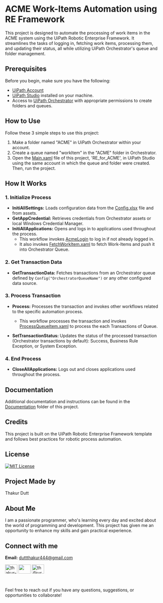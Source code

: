 # ACME Work-Items Automation using RE Framework

This project is designed to automate the processing of work items in the ACME system using the UiPath Robotic Enterprise Framework. It streamlines the tasks of logging in, fetching work items, processing them, and updating their status, all while utilizing UiPath Orchestrator's queue and folder management.

## Prerequisites

Before you begin, make sure you have the following:

- [UiPath Account](https://cloud.uipath.com/portal_/cloudrpa)
- [UiPath Studio](https://download.uipath.com/UiPathStudioCommunity.msi) installed on your machine.
- Access to [UiPath Orchestrator](https://www.uipath.com/platform-trial) with appropriate permissions to create folders and queues.



## How to Use

Follow these 3 simple steps to use this project:

1. Make a folder named "ACME" in UiPath Orchestrator within your account.
2. Create a queue named "workItem" in the "ACME" folder in Orchestrator.
3. Open the [Main.xaml](Main.xaml) file of this project, 'RE_for_ACME', in UiPath Studio using the same account in which the queue and folder were created. Then, run the project.



## How It Works

### 1. Initialize Process

- **InitiAllSettings:** Loads configuration data from the [Config.xlsx](Data/Config.xlsx) file and from assets.
- **GetAppCredential:** Retrieves credentials from Orchestrator assets or local Windows Credential Manager.
- **InitiAllApplications:** Opens and logs in to applications used throughout the process.
  - This workflow invokes [AcmeLogin](Framework/Custom/AcmeLogin.xamlAcmeLogin.xaml) to log in if not already logged in. 
  - It also invokes [FetchWorkItem.xaml](Framework/Custom/FetchWorkItems.xaml) to fetch Work-Items and push it into Orchestrator Queue.

### 2. Get Transaction Data

- **GetTransactionData:** Fetches transactions from an Orchestrator queue defined by `Config("OrchestratorQueueName")` or any other configured data source.

### 3. Process Transaction

- **Process:** Processes the transaction and invokes other workflows related to the specific automation process.
    - This workflow processes the transaction and invokes [ProcessQueueItem.xaml](Framework/Custom/ProcessQueueTransactions.xaml) to process the each Transactions of Queue.

- **SetTransactionStatus:** Updates the status of the processed transaction (Orchestrator transactions by default): Success, Business Rule Exception, or System Exception.

### 4. End Process

- **CloseAllApplications:** Logs out and closes applications used throughout the process.




## Documentation

Additional documentation and instructions can be found in the [Documentation](Documentation) folder of this project.



## Credits

This project is built on the UiPath Robotic Enterprise Framework template and follows best practices for robotic process automation.

## License

[![MIT License](https://img.shields.io/badge/License-MIT-red.svg)](LICENSE.txt)



## Project Made by

Thakur Dutt

## About Me

I am a passionate programmer, who's learning every day and excited about the world of programming and development. This project has given me an opportunity to enhance my skills and gain practical experience.

## Connect with me

**Email:** duttthakur444@gmail.com

<p align="left">

<a href="https://linkedin.com/in/thakur-dutt-179b79155" target="blank"><img align="center" src="https://raw.githubusercontent.com/rahuldkjain/github-profile-readme-generator/master/src/images/icons/Social/linked-in-alt.svg" alt="thakur-dutt-179b79155" height="30" width="40" /></a>
<a href="https://github.com/heythakur" target="blank"><img align="center" src="https://rawcdn.githack.com/rahuldkjain/github-profile-readme-generator/888aff31e1d26dd2a6acf6afebbc34970aeb0118/src/images/icons/Social/github.svg" height="30" width="40" /></a>
<a href="https://twitter.com/th4kurdutt" target="blank"><img align="center" src="https://raw.githubusercontent.com/rahuldkjain/github-profile-readme-generator/master/src/images/icons/Social/twitter.svg" alt="th4kurdutt" height="30" width="40" /></a>
</p>
<br>

Feel free to reach out if you have any questions, suggestions, or opportunities to collaborate!
